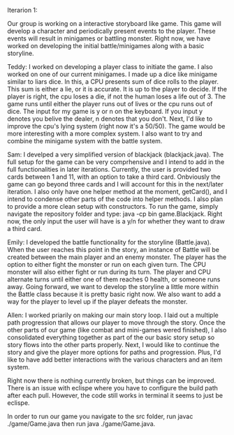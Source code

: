 Iterarion 1:

Our group is working on a interactive storyboard like game. This game will develop a character and periodically present events to the player. These events will result in minigames or battling monster. Right now, we have worked on developing the initial battle/minigames along with a basic storyline.

Teddy: I worked on developing a player class to initiate the game. I also worked on one of our current minigames. I made up a dice like minigame similar to liars dice. In this, a CPU presents sum of dice rolls to the player. This sum is either a lie, or it is accurate. It is up to the player to decide. If the player is right, the cpu loses a die, if not the human loses a life out of 3. The game runs until either the player runs out of lives or the cpu runs out of dice. The input for my game is y or n on the keyboard. If you input y denotes you belive the dealer, n denotes that you don't. Next, I'd like to improve the cpu's lying system (right now it's a 50/50). The game would be more interesting with a more complex system. I also want to try and combine the minigame system with the battle system.

Sam: I develped a very simplified version of blackjack (blackjack.java). The full setup for the game can be very comprhensive and I intend to add in the full functionalities in later iterations. Currently, the user is provided two cards between 1 and 11, with an option to take a third card. Onbviously the game can go beyond three cards and I will account for this in the next/later iteration. I also only have one helper method at the moment, getCard(), and I intend to condense other parts of the code into helper methods. I also plan to provide a more clean setup with constructors. To run the game, simply navigate the repository folder and type: java -cp bin game.Blackjack. Right now, the only input the user will have is a y/n for whether they want to draw a third card.

Emily: I developed the battle functionality for the storyline (Battle.java). When the user reaches this point in the story, an instance of Battle will be created between the main player and an enemy monster. The player has the option to either fight the monster or run on each given turn. The CPU monster will also either fight or run during its turn. The player and CPU alternate turns until either one of them reaches 0 health, or someone runs away. Going forward, we want to develop the storyline a little more within the Battle class because it is pretty basic right now. We also want to add a way for the player to level up if the player defeats the monster.

Allen: I worked priarily on making our main story loop. I laid out a multiple path progression that allows our player to move through the story. Once the other parts of our game (like combat and mini-games wered finished), I also consolidated everything together as part of the our basic story setup so story flows into the other parts properly. Next, I would like to continue the story and give the player more options for paths and progression. Plus, I'd like to have add better interactions with the various characters and an item system.

Right now there is nothing currently broken, but things can be improved. There is an issue with eclispe where you have to configure the build path after each pull. However, the code still works in terminal it seems to just be eclispe.

In order to run our game you navigate to the src folder, run 
javac ./game/Game.java
then run 
java ./game/Game.java.
